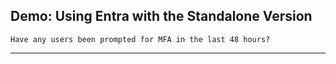 ## Demo: Using Entra with the Standalone Version
```
Have any users been prompted for MFA in the last 48 hours?
```
---
